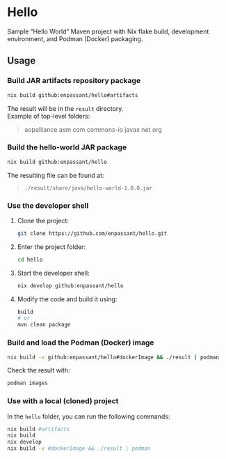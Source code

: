 # Hello

Sample “Hello World” Maven project with Nix flake build, development environment, and Podman (Docker) packaging.

## Usage

### Build JAR artifacts repository package

```bash
nix build github:enpassant/hello#artifacts
```

The result will be in the `result` directory.  
Example of top-level folders:

> aopalliance  asm  com  commons-io  javax  net  org

### Build the hello-world JAR package

```bash
nix build github:enpassant/hello
```

The resulting file can be found at:

> `./result/share/java/hello-world-1.0.0.jar`

### Use the developer shell

1. Clone the project:
   ```bash
   git clone https://github.com/enpassant/hello.git
   ```
2. Enter the project folder:
   ```bash
   cd hello
   ```
3. Start the developer shell:
   ```bash
   nix develop github:enpassant/hello
   ```
4. Modify the code and build it using:
   ```bash
   build
   # or
   mvn clean package
   ```

### Build and load the Podman (Docker) image

```bash
nix build -v github:enpassant/hello#dockerImage && ./result | podman
```

Check the result with:

```bash
podman images
```

### Use with a local (cloned) project

In the `hello` folder, you can run the following commands:

```bash
nix build #artifacts
nix build
nix develop
nix build -v #dockerImage && ./result | podman
```
